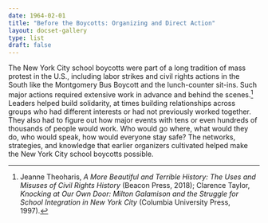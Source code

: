 ```yaml
---
date: 1964-02-01
title: "Before the Boycotts: Organizing and Direct Action"
layout: docset-gallery
type: list
draft: false
---
```


The New York City school boycotts were part of a long tradition of mass protest in the U.S., including labor strikes and civil rights actions in the South like the Montgomery Bus Boycott and the lunch-counter sit-ins. Such major actions required extensive work in advance and behind the scenes.[^1]  Leaders helped build solidarity, at times building relationships across groups who had different interests or had not previously worked together. They also had to figure out how major events with tens or even hundreds of thousands of people would work. Who would go where, what would they do, who would speak, how would everyone stay safe? The networks, strategies, and knowledge that earlier organizers cultivated helped make the New York City school boycotts possible.

[^1]:  Jeanne Theoharis, *A More Beautiful and Terrible History: The Uses and Misuses of Civil Rights History* (Beacon Press, 2018); Clarence Taylor, *Knocking at Our Own Door: Milton Galamison and the Struggle for School Integration in New York City* (Columbia University Press, 1997).  
